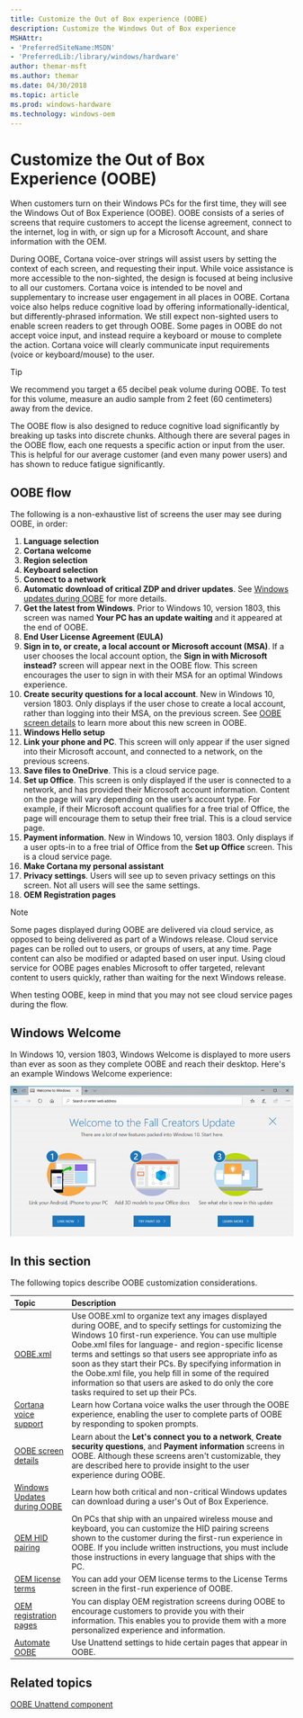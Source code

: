 ```yaml
---
title: Customize the Out of Box experience (OOBE)
description: Customize the Windows Out of Box experience
MSHAttr:
- 'PreferredSiteName:MSDN'
- 'PreferredLib:/library/windows/hardware'
author: themar-msft
ms.author: themar
ms.date: 04/30/2018
ms.topic: article
ms.prod: windows-hardware
ms.technology: windows-oem
---
```

# Customize the Out of Box Experience (OOBE)

When customers turn on their Windows PCs for the first time, they will see the Windows Out of Box Experience (OOBE). OOBE consists of a series of screens that require customers to accept the license agreement, connect to the internet, log in with, or sign up for a Microsoft Account, and share information with the OEM.

During OOBE, Cortana voice-over strings will assist users by setting the context of each screen, and requesting their input. While voice assistance is more accessible to the non-sighted, the design is focused at being inclusive to all our customers. Cortana voice is intended to be novel and supplementary to increase user engagement in all places in OOBE. Cortana voice also helps reduce cognitive load by offering informationally-identical, but differently-phrased information. We still expect non-sighted users to enable screen readers to get through OOBE. Some pages in OOBE do not accept voice input, and instead require a keyboard or mouse to complete the action. Cortana voice will clearly communicate input requirements (voice or keyboard/mouse) to the user.

> [!TIP]
> We recommend you target a 65 decibel peak volume during OOBE. To test for this volume, measure an audio sample from 2 feet (60 centimeters) away from the device.

The OOBE flow is also designed to reduce cognitive load significantly by breaking up tasks into discrete chunks. Although there are several pages in the OOBE flow, each one requests a specific action or input from the user. This is helpful for our average customer (and even many power users) and has shown to reduce fatigue significantly.

## OOBE flow

The following is a non-exhaustive list of screens the user may see during OOBE, in order:

1. **Language selection**
1. **Cortana welcome**
1. **Region selection**
1. **Keyboard selection**
1. **Connect to a network**
1. **Automatic download of critical ZDP and driver updates**. See [Windows updates during OOBE](windows-updates-during-oobe.md) for more details.
1. **Get the latest from Windows**. Prior to Windows 10, version 1803, this screen was named **Your PC has an update waiting** and it appeared at the end of OOBE.
1. **End User License Agreement (EULA)**
1. **Sign in to, or create, a local account or Microsoft account (MSA)**. If a user chooses the local account option, the **Sign in with Microsoft instead?** screen will appear next in the OOBE flow. This screen encourages the user to sign in with their MSA for an optimal Windows experience.
1. **Create security questions for a local account**. New in Windows 10, version 1803. Only displays if the user chose to create a local account, rather than logging into their MSA, on the previous screen. See [OOBE screen details](oobe-screen-details.md) to learn more about this new screen in OOBE.
1. **Windows Hello setup**
1. **Link your phone and PC**. This screen will only appear if the user signed into their Microsoft account, and connected to a network, on the previous screens.
1. **Save files to OneDrive**. This is a cloud service page.
1. **Set up Office**. This screen is only displayed if the user is connected to a network, and has provided their Microsoft account information. Content on the page will vary depending on the user’s account type. For example, if their Microsoft account qualifies for a free trial of Office, the page will encourage them to setup their free trial. This is a cloud service page.
1. **Payment information**. New in Windows 10, version 1803. Only displays if a user opts-in to a free trial of Office from the **Set up Office** screen. This is a cloud service page.
1. **Make Cortana my personal assistant**
1. **Privacy settings**. Users will see up to seven privacy settings on this screen. Not all users will see the same settings.
1. **OEM Registration pages**

> [!Note]
> Some pages displayed during OOBE are delivered via cloud service, as opposed to being delivered as part of a Windows release. Cloud service pages can be rolled out to users, or groups of users, at any time. Page content can also be modified or adapted based on user input. Using cloud service for OOBE pages enables Microsoft to offer targeted, relevant content to users quickly, rather than waiting for the next Windows release.
>
> When testing OOBE, keep in mind that you may not see cloud service pages during the flow.

## Windows Welcome

In Windows 10, version 1803, Windows Welcome is displayed to more users than ever as soon as they complete OOBE and reach their desktop. Here's an example Windows Welcome experience:

![Example Windows Welcome experience in Microsoft Edge](images/windows-welcome.png)

## In this section

The following topics describe OOBE customization considerations.

| Topic                                     | Description                                                                        |
|:------------------------------------------|:-----------------------------------------------------------------------------------|
| [OOBE.xml](oobexml.md)                                | Use OOBE.xml to organize text any images displayed during OOBE, and to specify settings for customizing the Windows 10 first-run experience. You can use multiple Oobe.xml files for language- and region-specific license terms and settings so that users see appropriate info as soon as they start their PCs. By specifying information in the Oobe.xml file, you help fill in some of the required information so that users are asked to do only the core tasks required to set up their PCs. |
| [Cortana voice support](cortana-voice-support.md)     | Learn how Cortana voice walks the user through the OOBE experience, enabling the user to complete parts of OOBE by responding to spoken prompts.                       |
| [OOBE screen details](oobe-screen-details.md) | Learn about the **Let's connect you to a network**, **Create security questions**, and **Payment information** screens in OOBE. Although these screens aren't customizable, they are described here to provide insight to the user experience during OOBE. |
| [Windows Updates during OOBE](windows-updates-during-oobe.md) | Learn how both critical and non-critical Windows updates can download during a user's Out of Box Experience.  |
| [OEM HID pairing](oem-hid-pairing.md)                 | On PCs that ship with an unpaired wireless mouse and keyboard, you can customize the HID pairing screens shown to the customer during the first-run experience in OOBE. If you include written instructions, you must include those instructions in every language that ships with the PC.              |
| [OEM license terms](oem-license.md)                   | You can add your OEM license terms to the License Terms screen in the first-run experience of OOBE. |
| [OEM registration pages](oem-registration-pages.md)   | You can display OEM registration screens during OOBE to encourage customers to provide you with their information. This enables you to provide them with a more personalized experience and information. |
| [Automate OOBE](automate-oobe.md)                     | Use Unattend settings to hide certain pages that appear in OOBE.  |

## Related topics

[OOBE Unattend component](https://docs.microsoft.com/en-us/windows-hardware/customize/desktop/unattend/microsoft-windows-shell-setup-oobe)
